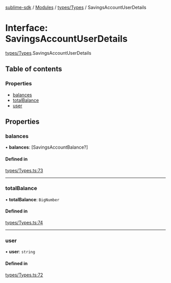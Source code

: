 [sublime-sdk](../README.md) / [Modules](../modules.md) / [types/Types](../modules/types_Types.md) / SavingsAccountUserDetails

# Interface: SavingsAccountUserDetails

[types/Types](../modules/types_Types.md).SavingsAccountUserDetails

## Table of contents

### Properties

- [balances](types_Types.SavingsAccountUserDetails.md#balances)
- [totalBalance](types_Types.SavingsAccountUserDetails.md#totalbalance)
- [user](types_Types.SavingsAccountUserDetails.md#user)

## Properties

### balances

• **balances**: [SavingsAccountBalance?]

#### Defined in

[types/Types.ts:73](https://github.com/sublime-finance/sublime-sdk/blob/b302b75/src/types/Types.ts#L73)

___

### totalBalance

• **totalBalance**: `BigNumber`

#### Defined in

[types/Types.ts:74](https://github.com/sublime-finance/sublime-sdk/blob/b302b75/src/types/Types.ts#L74)

___

### user

• **user**: `string`

#### Defined in

[types/Types.ts:72](https://github.com/sublime-finance/sublime-sdk/blob/b302b75/src/types/Types.ts#L72)
